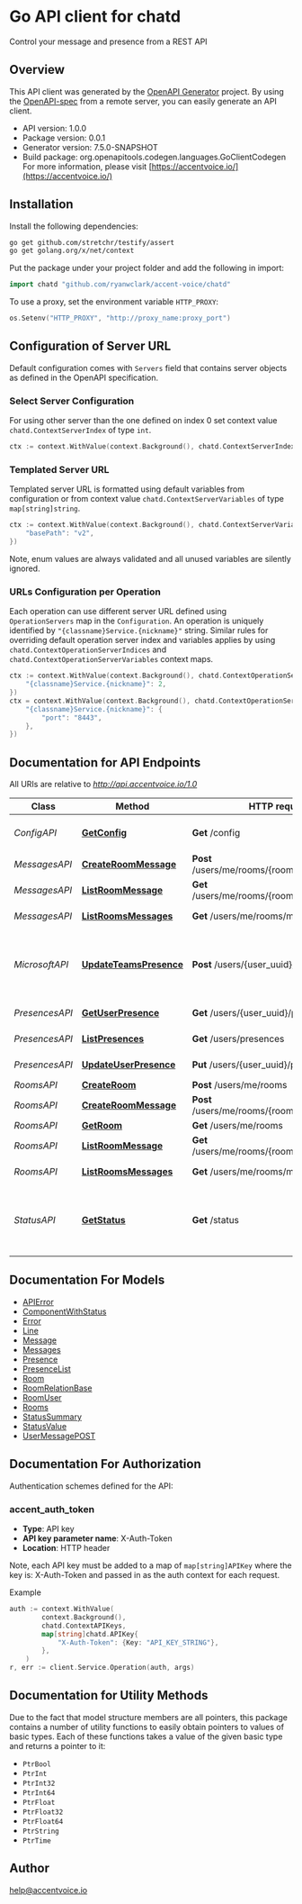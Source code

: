 # Go API client for chatd

Control your message and presence from a REST API

## Overview
This API client was generated by the [OpenAPI Generator](https://openapi-generator.tech) project.  By using the [OpenAPI-spec](https://www.openapis.org/) from a remote server, you can easily generate an API client.

- API version: 1.0.0
- Package version: 0.0.1
- Generator version: 7.5.0-SNAPSHOT
- Build package: org.openapitools.codegen.languages.GoClientCodegen
For more information, please visit [https://accentvoice.io/](https://accentvoice.io/)

## Installation

Install the following dependencies:

```sh
go get github.com/stretchr/testify/assert
go get golang.org/x/net/context
```

Put the package under your project folder and add the following in import:

```go
import chatd "github.com/ryanwclark/accent-voice/chatd"
```

To use a proxy, set the environment variable `HTTP_PROXY`:

```go
os.Setenv("HTTP_PROXY", "http://proxy_name:proxy_port")
```

## Configuration of Server URL

Default configuration comes with `Servers` field that contains server objects as defined in the OpenAPI specification.

### Select Server Configuration

For using other server than the one defined on index 0 set context value `chatd.ContextServerIndex` of type `int`.

```go
ctx := context.WithValue(context.Background(), chatd.ContextServerIndex, 1)
```

### Templated Server URL

Templated server URL is formatted using default variables from configuration or from context value `chatd.ContextServerVariables` of type `map[string]string`.

```go
ctx := context.WithValue(context.Background(), chatd.ContextServerVariables, map[string]string{
	"basePath": "v2",
})
```

Note, enum values are always validated and all unused variables are silently ignored.

### URLs Configuration per Operation

Each operation can use different server URL defined using `OperationServers` map in the `Configuration`.
An operation is uniquely identified by `"{classname}Service.{nickname}"` string.
Similar rules for overriding default operation server index and variables applies by using `chatd.ContextOperationServerIndices` and `chatd.ContextOperationServerVariables` context maps.

```go
ctx := context.WithValue(context.Background(), chatd.ContextOperationServerIndices, map[string]int{
	"{classname}Service.{nickname}": 2,
})
ctx = context.WithValue(context.Background(), chatd.ContextOperationServerVariables, map[string]map[string]string{
	"{classname}Service.{nickname}": {
		"port": "8443",
	},
})
```

## Documentation for API Endpoints

All URIs are relative to *http://api.accentvoice.io/1.0*

Class | Method | HTTP request | Description
------------ | ------------- | ------------- | -------------
*ConfigAPI* | [**GetConfig**](docs/ConfigAPI.md#getconfig) | **Get** /config | Show the current configuration
*MessagesAPI* | [**CreateRoomMessage**](docs/MessagesAPI.md#createroommessage) | **Post** /users/me/rooms/{room_uuid}/messages | Create room messages
*MessagesAPI* | [**ListRoomMessage**](docs/MessagesAPI.md#listroommessage) | **Get** /users/me/rooms/{room_uuid}/messages | List room messages
*MessagesAPI* | [**ListRoomsMessages**](docs/MessagesAPI.md#listroomsmessages) | **Get** /users/me/rooms/messages | List rooms messages
*MicrosoftAPI* | [**UpdateTeamsPresence**](docs/MicrosoftAPI.md#updateteamspresence) | **Post** /users/{user_uuid}/teams/presence | Receive presence information from Microsoft Teams
*PresencesAPI* | [**GetUserPresence**](docs/PresencesAPI.md#getuserpresence) | **Get** /users/{user_uuid}/presences | Get user presence
*PresencesAPI* | [**ListPresences**](docs/PresencesAPI.md#listpresences) | **Get** /users/presences | List presences
*PresencesAPI* | [**UpdateUserPresence**](docs/PresencesAPI.md#updateuserpresence) | **Put** /users/{user_uuid}/presences | Update user presence
*RoomsAPI* | [**CreateRoom**](docs/RoomsAPI.md#createroom) | **Post** /users/me/rooms | Create room
*RoomsAPI* | [**CreateRoomMessage**](docs/RoomsAPI.md#createroommessage) | **Post** /users/me/rooms/{room_uuid}/messages | Create room messages
*RoomsAPI* | [**GetRoom**](docs/RoomsAPI.md#getroom) | **Get** /users/me/rooms | Get room
*RoomsAPI* | [**ListRoomMessage**](docs/RoomsAPI.md#listroommessage) | **Get** /users/me/rooms/{room_uuid}/messages | List room messages
*RoomsAPI* | [**ListRoomsMessages**](docs/RoomsAPI.md#listroomsmessages) | **Get** /users/me/rooms/messages | List rooms messages
*StatusAPI* | [**GetStatus**](docs/StatusAPI.md#getstatus) | **Get** /status | Print infos about internal status of accent-chatd


## Documentation For Models

 - [APIError](docs/APIError.md)
 - [ComponentWithStatus](docs/ComponentWithStatus.md)
 - [Error](docs/Error.md)
 - [Line](docs/Line.md)
 - [Message](docs/Message.md)
 - [Messages](docs/Messages.md)
 - [Presence](docs/Presence.md)
 - [PresenceList](docs/PresenceList.md)
 - [Room](docs/Room.md)
 - [RoomRelationBase](docs/RoomRelationBase.md)
 - [RoomUser](docs/RoomUser.md)
 - [Rooms](docs/Rooms.md)
 - [StatusSummary](docs/StatusSummary.md)
 - [StatusValue](docs/StatusValue.md)
 - [UserMessagePOST](docs/UserMessagePOST.md)


## Documentation For Authorization


Authentication schemes defined for the API:
### accent_auth_token

- **Type**: API key
- **API key parameter name**: X-Auth-Token
- **Location**: HTTP header

Note, each API key must be added to a map of `map[string]APIKey` where the key is: X-Auth-Token and passed in as the auth context for each request.

Example

```go
auth := context.WithValue(
		context.Background(),
		chatd.ContextAPIKeys,
		map[string]chatd.APIKey{
			"X-Auth-Token": {Key: "API_KEY_STRING"},
		},
	)
r, err := client.Service.Operation(auth, args)
```


## Documentation for Utility Methods

Due to the fact that model structure members are all pointers, this package contains
a number of utility functions to easily obtain pointers to values of basic types.
Each of these functions takes a value of the given basic type and returns a pointer to it:

* `PtrBool`
* `PtrInt`
* `PtrInt32`
* `PtrInt64`
* `PtrFloat`
* `PtrFloat32`
* `PtrFloat64`
* `PtrString`
* `PtrTime`

## Author

help@accentvoice.io

